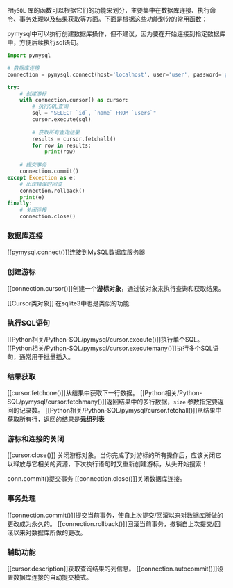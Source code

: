 `PMySQL` 库的函数可以根据它们的功能来划分，主要集中在数据库连接、执行命令、事务处理以及结果获取等方面。下面是根据这些功能划分的常用函数：

pymysql中可以执行创建数据库操作，但不建议，因为要在开始连接到指定数据库中，方便后续执行sql语句。

```python
import pymysql

# 数据库连接
connection = pymysql.connect(host='localhost', user='user', password='password', database='dbname')

try:
    # 创建游标
    with connection.cursor() as cursor:
        # 执行SQL查询
        sql = "SELECT `id`, `name` FROM `users`"
        cursor.execute(sql)
        
        # 获取所有查询结果
        results = cursor.fetchall()
        for row in results:
            print(row)
    
    # 提交事务
    connection.commit()
except Exception as e:
    # 出现错误时回滚
    connection.rollback()
    print(e)
finally:
    # 关闭连接
    connection.close()
```

### 数据库连接
[[pymysql.connect()]]连接到MySQL数据库服务器

### 创建游标
[[connection.cursor()]]创建一个**游标对象**，通过该对象来执行查询和获取结果。

[[Cursor类对象]] 在sqlite3中也是类似的功能
### 执行SQL语句
[[Python相关/Python-SQL/pymysql/cursor.execute()]]执行单个SQL。
[[Python相关/Python-SQL/pymysql/cursor.executemany()]]执行多个SQL语句，通常用于批量插入。

### 结果获取
[[cursor.fetchone()]]从结果中获取下一行数据。
[[Python相关/Python-SQL/pymysql/cursor.fetchmany()]]返回结果中的多行数据，`size` 参数指定要返回的记录数。
[[Python相关/Python-SQL/pymysql/cursor.fetchall()]]从结果中获取所有行，返回的结果是**元组列表**

### 游标和连接的关闭
[[cursor.close()]] 关闭游标对象。当你完成了对游标的所有操作后，应该关闭它以释放与它相关的资源，下次执行语句时又重新创建游标，从头开始搜索！

conn.commit()提交事务
[[connection.close()]]关闭数据库连接。

### 事务处理
[[connection.commit()]]提交当前事务，使自上次提交/回滚以来对数据库所做的更改成为永久的。
[[connection.rollback()]]回滚当前事务，撤销自上次提交/回滚以来对数据库所做的更改。

### 辅助功能
[[cursor.description]]获取查询结果的列信息。
[[connection.autocommit()]]设置数据库连接的自动提交模式。


